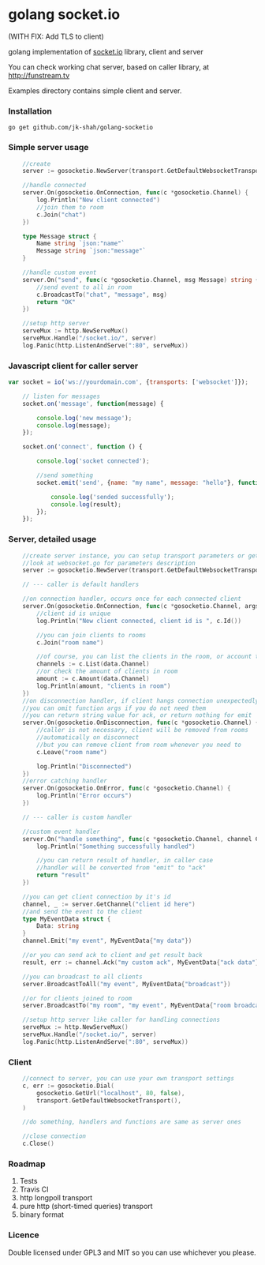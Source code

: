 golang socket.io
================
(WITH FIX: Add TLS to client)

golang implementation of [socket.io](http://socket.io) library, client and server

You can check working chat server, based on caller library, at http://funstream.tv

Examples directory contains simple client and server.

### Installation

    go get github.com/jk-shah/golang-socketio

### Simple server usage

```go
	//create
	server := gosocketio.NewServer(transport.GetDefaultWebsocketTransport())

	//handle connected
	server.On(gosocketio.OnConnection, func(c *gosocketio.Channel) {
		log.Println("New client connected")
		//join them to room
		c.Join("chat")
	})

	type Message struct {
		Name string `json:"name"`
		Message string `json:"message"`
	}

	//handle custom event
	server.On("send", func(c *gosocketio.Channel, msg Message) string {
		//send event to all in room
		c.BroadcastTo("chat", "message", msg)
		return "OK"
	})

	//setup http server
	serveMux := http.NewServeMux()
	serveMux.Handle("/socket.io/", server)
	log.Panic(http.ListenAndServe(":80", serveMux))
```

### Javascript client for caller server

```javascript
var socket = io('ws://yourdomain.com', {transports: ['websocket']});

    // listen for messages
    socket.on('message', function(message) {

        console.log('new message');
        console.log(message);
    });

    socket.on('connect', function () {

        console.log('socket connected');

        //send something
        socket.emit('send', {name: "my name", message: "hello"}, function(result) {

            console.log('sended successfully');
            console.log(result);
        });
    });
```

### Server, detailed usage

```go
    //create server instance, you can setup transport parameters or get the default one
    //look at websocket.go for parameters description
	server := gosocketio.NewServer(transport.GetDefaultWebsocketTransport())

	// --- caller is default handlers

	//on connection handler, occurs once for each connected client
	server.On(gosocketio.OnConnection, func(c *gosocketio.Channel, args interface{}) {
	    //client id is unique
		log.Println("New client connected, client id is ", c.Id())

		//you can join clients to rooms
		c.Join("room name")

		//of course, you can list the clients in the room, or account them
		channels := c.List(data.Channel)
		//or check the amount of clients in room
		amount := c.Amount(data.Channel)
		log.Println(amount, "clients in room")
	})
	//on disconnection handler, if client hangs connection unexpectedly, it will still occurs
	//you can omit function args if you do not need them
	//you can return string value for ack, or return nothing for emit
	server.On(gosocketio.OnDisconnection, func(c *gosocketio.Channel) {
		//caller is not necessary, client will be removed from rooms
		//automatically on disconnect
		//but you can remove client from room whenever you need to
		c.Leave("room name")

		log.Println("Disconnected")
	})
	//error catching handler
	server.On(gosocketio.OnError, func(c *gosocketio.Channel) {
		log.Println("Error occurs")
	})

	// --- caller is custom handler

	//custom event handler
	server.On("handle something", func(c *gosocketio.Channel, channel Channel) string {
		log.Println("Something successfully handled")

		//you can return result of handler, in caller case
		//handler will be converted from "emit" to "ack"
		return "result"
	})

    //you can get client connection by it's id
    channel, _ := server.GetChannel("client id here")
    //and send the event to the client
    type MyEventData struct {
        Data: string
    }
    channel.Emit("my event", MyEventData{"my data"})

    //or you can send ack to client and get result back
    result, err := channel.Ack("my custom ack", MyEventData{"ack data"}, time.Second * 5)

    //you can broadcast to all clients
    server.BroadcastToAll("my event", MyEventData{"broadcast"})

    //or for clients joined to room
    server.BroadcastTo("my room", "my event", MyEventData{"room broadcast"})

    //setup http server like caller for handling connections
	serveMux := http.NewServeMux()
	serveMux.Handle("/socket.io/", server)
	log.Panic(http.ListenAndServe(":80", serveMux))
```

### Client

```go
    //connect to server, you can use your own transport settings
	c, err := gosocketio.Dial(
		gosocketio.GetUrl("localhost", 80, false),
		transport.GetDefaultWebsocketTransport(),
	)

	//do something, handlers and functions are same as server ones

	//close connection
	c.Close()
```

### Roadmap

1. Tests
2. Travis CI
3. http longpoll transport
4. pure http (short-timed queries) transport
5. binary format

### Licence

Double licensed under GPL3 and MIT so you can use whichever you please.
